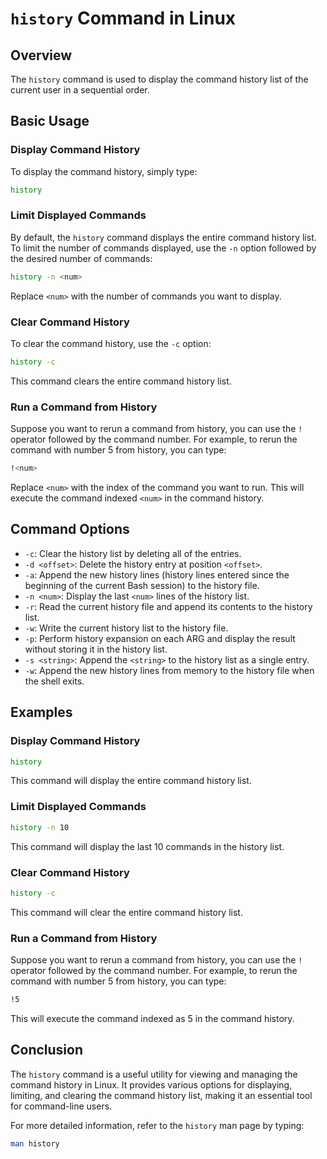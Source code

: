 # `history` Command in Linux

## Overview
The `history` command is used to display the command history list of the current user in a sequential order.

## Basic Usage

### Display Command History
To display the command history, simply type:
```bash
history
```

### Limit Displayed Commands
By default, the `history` command displays the entire command history list. To limit the number of commands displayed, use the `-n` option followed by the desired number of commands:
```bash
history -n <num>
```
Replace `<num>` with the number of commands you want to display.

### Clear Command History
To clear the command history, use the `-c` option:
```bash
history -c
```
This command clears the entire command history list.

### Run a Command from History
Suppose you want to rerun a command from history, you can use the `!` operator followed by the command number. For example, to rerun the command with number 5 from history, you can type:
```bash
!<num>
```
Replace `<num>` with the index of the command you want to run.
This will execute the command indexed `<num>` in the command history.

## Command Options

- `-c`: Clear the history list by deleting all of the entries.
- `-d <offset>`: Delete the history entry at position `<offset>`.
- `-a`: Append the new history lines (history lines entered since the beginning of the current Bash session) to the history file.
- `-n <num>`: Display the last `<num>` lines of the history list.
- `-r`: Read the current history file and append its contents to the history list.
- `-w`: Write the current history list to the history file.
- `-p`: Perform history expansion on each ARG and display the result without storing it in the history list.
- `-s <string>`: Append the `<string>` to the history list as a single entry.
- `-w`: Append the new history lines from memory to the history file when the shell exits.

## Examples

### Display Command History
```bash
history
```
This command will display the entire command history list.

### Limit Displayed Commands
```bash
history -n 10
```
This command will display the last 10 commands in the history list.

### Clear Command History
```bash
history -c
```
This command will clear the entire command history list.

### Run a Command from History
Suppose you want to rerun a command from history, you can use the `!` operator followed by the command number. For example, to rerun the command with number 5 from history, you can type:
```bash
!5
```
This will execute the command indexed as 5 in the command history.

## Conclusion
The `history` command is a useful utility for viewing and managing the command history in Linux. It provides various options for displaying, limiting, and clearing the command history list, making it an essential tool for command-line users.

For more detailed information, refer to the `history` man page by typing:
```bash
man history
```
